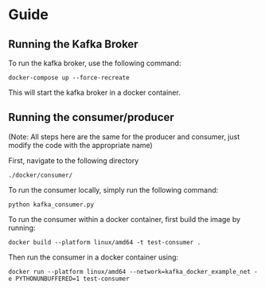 # Guide

## Running the Kafka Broker
To run the kafka broker, use the following command:
```
docker-compose up --force-recreate
```

This will start the kafka broker in a docker container.


## Running the consumer/producer

(Note: All steps here are the same for the producer and consumer, just modify the code with the appropriate name)

First, navigate to the following directory
```
./docker/consumer/
```

To run the consumer locally, simply run the following command:

```
python kafka_consumer.py
```

To run the consumer within a docker container, first build the image by running:

```
docker build --platform linux/amd64 -t test-consumer .
```

Then run the consumer in a docker container using:
```
docker run --platform linux/amd64 --network=kafka_docker_example_net -e PYTHONUNBUFFERED=1 test-consumer 
```
